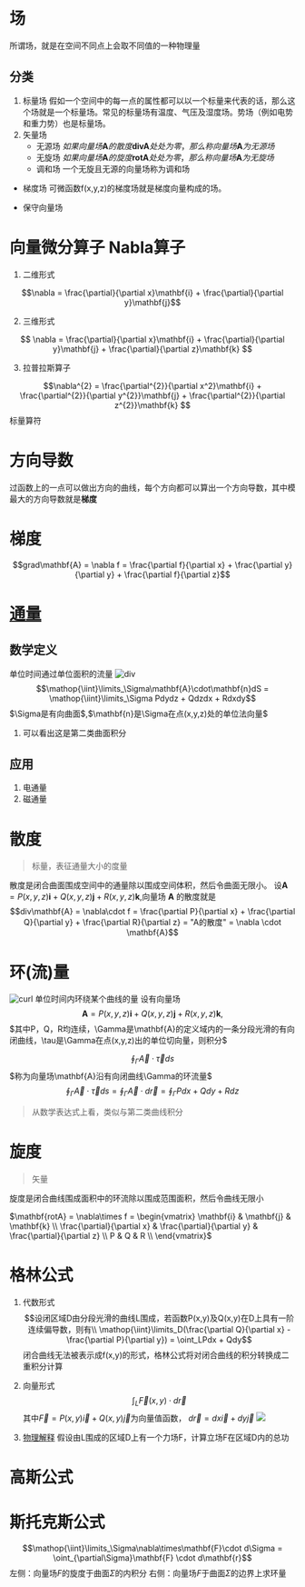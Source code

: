 # 场
所谓场，就是在空间不同点上会取不同值的一种物理量
## 分类
1. 标量场
  假如一个空间中的每一点的属性都可以以一个标量来代表的话，那么这个场就是一个标量场。常见的标量场有温度、气压及湿度场。势场（例如电势和重力势）也是标量场。
2. 矢量场
   * 无源场
        $如果向量场\mathbf{A}的散度\mathbf{divA}处处为零，那么称向量场\mathbf{A}为无源场$
   * 无旋场
        $如果向量场\mathbf{A}的旋度\mathbf{rotA}处处为零，那么称向量场\mathbf{A}为无旋场$
   * 调和场
        一个无旋且无源的向量场称为调和场

* 梯度场
  可微函数f(x,y,z)的梯度场就是梯度向量构成的场。
  
* 保守向量场

# 向量微分算子  Nabla算子
1. 二维形式

$$\nabla = \frac{\partial}{\partial x}\mathbf{i} + \frac{\partial}{\partial y}\mathbf{j}$$

2. 三维形式

$$ \nabla = \frac{\partial}{\partial x}\mathbf{i} + \frac{\partial}{\partial y}\mathbf{j} + \frac{\partial}{\partial z}\mathbf{k} $$

3. 拉普拉斯算子

$$\nabla^{2} = \frac{\partial^{2}}{\partial x^2}\mathbf{i} + \frac{\partial^{2}}{\partial y^{2}}\mathbf{j} + \frac{\partial^{2}}{\partial z^{2}}\mathbf{k} $$
标量算符

# 方向导数
过函数上的一点可以做出方向的曲线，每个方向都可以算出一个方向导数，其中模最大的方向导数就是**梯度**
# 梯度
$$grad\mathbf{A} = \nabla f = \frac{\partial f}{\partial x} + \frac{\partial y}{\partial y} + \frac{\partial f}{\partial z}$$

# [通量](https://www.zhihu.com/question/21912411/answer/177976053)

## 数学定义
单位时间通过单位面积的流量
![div](https://pic2.zhimg.com/80/v2-a34abd8a9e3e3f315e847f2a35507ee1_hd.png)
$$\mathop{\iint}\limits_\Sigma\mathbf{A}\cdot\mathbf{n}dS = \mathop{\iint}\limits_\Sigma Pdydz + Qdzdx + Rdxdy$$
$\Sigma是有向曲面$,$\mathbf{n}是\Sigma在点(x,y,z)处的单位法向量$

1. 可以看出这是第二类曲面积分

## 应用
1. 电通量
2. 磁通量

# 散度
> 标量，表征通量大小的度量
> 

散度是闭合曲面围成空间中的通量除以围成空间体积，然后令曲面无限小。
设$\mathbf{A} = P(x,y,z)\mathbf{i} + Q(x,y,z)\mathbf{j} + R(x,y,z)\mathbf{k}$,向量场 $\mathbf{A}$ 的散度就是
$$div\mathbf{A} = \nabla\cdot f = \frac{\partial P}{\partial x} + \frac{\partial Q}{\partial y} + \frac{\partial R}{\partial z} = "A的散度" = \nabla \cdot \mathbf{A}$$


# 环(流)量
![curl](https://pic2.zhimg.com/80/v2-bfc5975c602eb455d948d52c2243c189_hd.png)
单位时间内环绕某个曲线的量
设有向量场
$$\mathbf{A} = P(x,y,z)\mathbf{i} + Q(x,y,z)\mathbf{j} + R(x,y,z)\mathbf{k},$$
$其中P，Q，R均连续，\Gamma是\mathbf{A}的定义域内的一条分段光滑的有向闭曲线，\tau是\Gamma在点(x,y,z)出的单位切向量，则积分$

$$\mathop{\oint}_\Gamma \vec{A}\cdot\vec{\tau}ds $$
$称为向量场\mathbf{A}沿有向闭曲线\Gamma的环流量$
$$\mathop{\oint}_\Gamma \vec{A}\cdot\vec{\tau}ds = \mathop{\oint}_\Gamma \vec{A}\cdot d\vec{r} = \mathop{\oint}_\Gamma Pdx + Qdy + Rdz$$
> 从数学表达式上看，类似与第二类曲线积分
# 旋度
> 矢量

旋度是闭合曲线围成面积中的环流除以围成范围面积，然后令曲线无限小

$\mathbf{rotA} = \nabla\times f =         \begin{vmatrix}
        \mathbf{i} & \mathbf{j} & \mathbf{k} \\
        \frac{\partial}{\partial x} & \frac{\partial}{\partial y} & \frac{\partial}{\partial z} \\
        P & Q & R \\
        \end{vmatrix}$

# 格林公式
1. 代数形式
$$设闭区域D由分段光滑的曲线L围成，若函数P(x,y)及Q(x,y)在D上具有一阶连续偏导数，则有\\
\mathop{\iint}\limits_D(\frac{\partial Q}{\partial x} - \frac{\partial P}{\partial y}) = \oint_LPdx + Qdy$$
闭合曲线无法被表示成f(x,y)的形式，格林公式将对闭合曲线的积分转换成二重积分计算

2. 向量形式
$$\int_L\vec{F}(x,y)\cdot d\vec{r}$$
其中$\vec{F} = P(x,y)\vec{i} + Q(x,y)\vec{j}$为向量值函数， $d\vec{r} = dx\vec{i} + dy\vec{j}$
![](https://pic2.zhimg.com/80/v2-395cfeeb3ed386be672286cb187ac205_hd.png)

3. [物理解释](https://www.zhihu.com/question/22674439/answer/165988374)
假设由L围成的区域D上有一个力场F，计算立场F在区域D内的总功

# 高斯公式

# 斯托克斯公式
$$\mathop{\iint}\limits_\Sigma\nabla\times\mathbf{F}\cdot d\Sigma = \oint_{\partial\Sigma}\mathbf{F} \cdot d\mathbf{r}$$
左侧：向量场$F$的旋度于曲面$\Sigma$的内积分
右侧：向量场$F$于曲面$\Sigma$的边界上求环量
